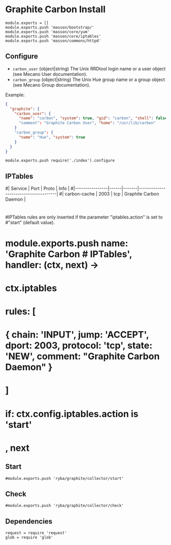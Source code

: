 
# Graphite Carbon Install

    module.exports = []
    module.exports.push 'masson/bootstrap/'
    module.exports.push 'masson/core/yum'
    module.exports.push 'masson/core/iptables'
    module.exports.push 'masson/commons/httpd'

## Configure

*   `carbon_user` (object|string)
    The Unix RRDtool login name or a user object (see Mecano User documentation).
*   `carbon_group` (object|string)
    The Unix Hue group name or a group object (see Mecano Group documentation).

Example:

```json
{
  "graphite": {
    "carbon_user": {
      "name": "carbon", "system": true, "gid": "carbon", "shell": false
      "comment": "Graphite Carbon User", "home": "/usr/lib/carbon"
    }
    "carbon_group": {
      "name": "Hue", "system": true
    }
  }
}
```
    module.exports.push require('./index').configure


## IPTables

#| Service        | Port | Proto | Info                                 |
#|----------------|------|-------|--------------------------------------|
#| carbon-cache   | 2003 | tcp   | Graphite Carbon Daemon               |
#
#IPTables rules are only inserted if the parameter "iptables.action" is set to
#"start" (default value).
#
#    module.exports.push name: 'Graphite Carbon # IPTables', handler: (ctx, next) ->
#      ctx.iptables
#        rules: [
#          { chain: 'INPUT', jump: 'ACCEPT', dport: 2003, protocol: 'tcp', state: 'NEW', comment: "Graphite Carbon Daemon" }
#        ]
#        if: ctx.config.iptables.action is 'start'
#      , next


## Start

    #module.exports.push 'ryba/graphite/collector/start'

## Check

    #module.exports.push 'ryba/graphite/collector/check'

## Dependencies

    request = require 'request'
    glob = require 'glob'
